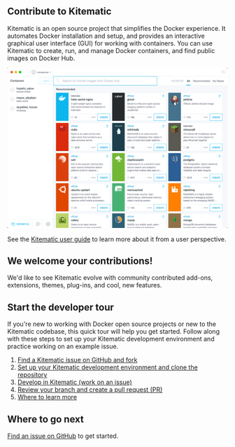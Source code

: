 <!--[metadata]>
+++
title = "Get started"
description = "Overview of Kitematic development process"
keywords = ["Kitematic, open source, contribute, contributor, tour, development"]
[menu.main]
parent= "smn_kitematic_contrib"
weight=1
+++
<![end-metadata]-->

## Contribute to Kitematic

Kitematic is an open source project that simplifies the Docker experience. It
automates Docker installation and setup, and provides an interactive graphical
user interface (GUI) for working with containers. You can use Kitematic to create, run, and manage Docker containers, and find public images on Docker Hub.

![Kitematic GUI](images/gui-splash-hub.png)

See the <a href="http://docs.docker.com/kitematic/userguide" target="_blank"> Kitematic user guide</a> to learn more about it from a user perspective.

## We welcome your contributions!
We'd like to see Kitematic evolve
with community contributed add-ons, extensions, themes, plug-ins, and cool, new
features.
## Start the developer tour
If you're new to working with Docker open source projects or new to
the Kitematic codebase, this quick tour will help you get started. Follow along with these steps to set up your Kitematic development environment and practice working on an example issue.

1. [Find a Kitematic issue on GitHub and fork](find_issue.md)
2. [Set up your Kitematic development environment and clone the repository](set_up_dev.md)
3. [Develop in Kitematic (work on an issue)](work_issue.md)
4. [Review your branch and create a pull request (PR)](create_pr.md)
5. [Where to learn more](next_steps.md)

## Where to go next
[Find an issue on GitHub](find_issue.md) to get started.
